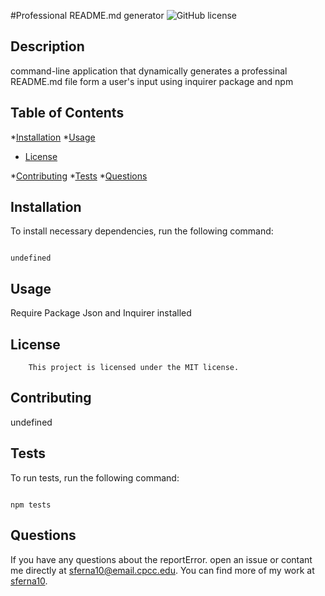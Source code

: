 #Professional README.md generator ![GitHub license](https://img.shields.io/badge/license-MIT-blue.svg)

## Description

 command-line application that dynamically generates a professinal README.md file form a user's input using inquirer package and npm

## Table of Contents

*[Installation](#installation)
*[Usage](#usage)

* [License](#license)

*[Contributing](#contributing)
*[Tests](#test)
*[Questions](#questions)

## Installation

To install necessary dependencies, run the following command:

```

undefined

```

## Usage

Require Package Json and Inquirer installed

## License 
    
        This project is licensed under the MIT license.

## Contributing

undefined

## Tests

To run tests, run the following command:
```

npm tests
```

## Questions

If you have any questions about the reportError. open an issue or contant me  directly at sferna10@email.cpcc.edu. You can find more of my work at [sferna10](https://github.com/sferna10/).
